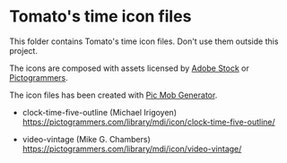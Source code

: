 # Tomato's time icon files

This folder contains Tomato's time icon files. Don't use them outside this project.

The icons are composed with assets licensed by [Adobe Stock](https://vasur.fr/adobestock) or [Pictogrammers](https://pictogrammers.com/).

The icon files has been created with [Pic Mob Generator](https://picmobgenerator.olfsoftware.fr).

* clock-time-five-outline (Michael Irigoyen)
https://pictogrammers.com/library/mdi/icon/clock-time-five-outline/

* video-vintage (Mike G. Chambers)
https://pictogrammers.com/library/mdi/icon/video-vintage/
